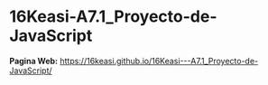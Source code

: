 # 16Keasi-A7.1_Proyecto-de-JavaScript

**Pagina Web:**
 https://16keasi.github.io/16Keasi---A7.1_Proyecto-de-JavaScript/
